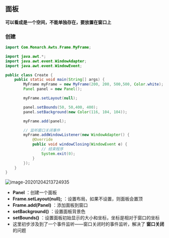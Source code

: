 ## 面板

**可以看成是一个空间，不能单独存在，要放置在窗口上** 

### 创建

```java
import Com.Monarch.Awts.Frame.MyFrame;

import java.awt.*;
import java.awt.event.WindowAdapter;
import java.awt.event.WindowEvent;

public class Create {
    public static void main(String[] args) {
        MyFrame myFrame = new MyFrame(200, 200, 500,500, Color.white);
        Panel panel = new Panel();

        myFrame.setLayout(null);

        panel.setBounds(50, 50,400, 400);
        panel.setBackground(new Color(116, 104, 104));

        myFrame.add(panel);

        // 监听窗口关闭事件
        myFrame.addWindowListener(new WindowAdapter() {
            @Override
            public void windowClosing(WindowEvent e) {
                // 结束程序
                System.exit(0);
            }
        });
    }
}
```

![image-20201204213724935](https://img2020.cnblogs.com/blog/2213660/202012/2213660-20201204213726570-1907776954.png)

- **Panel** ：创建一个面板
- **Frame.setLayout(null);** ：设置布局，如果不设置，则面板会置顶
- **Frame.add(Panel)** ：添加面板到窗口
- **setBackground()** ：设置面板背景色
- **setBounds()** ：设置面板初始显示的大小和坐标，坐标是相对于窗口的坐标
- 这里初步涉及到了一个事件监听——窗口关闭时的事件监听，解决了 **窗口关闭** 的问题